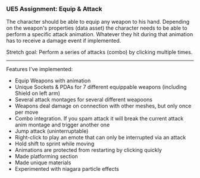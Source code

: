 ### UE5 Assignment: Equip & Attack

The character should be able to equip any weapon to his hand.
Depending on the weapon's properties (data asset) the character needs to be able to perform a specific attack animation.
Whatever they hit during that animation has to receive a damage event if implemented.

Stretch goal: Perform a series of attacks (combo) by clicking multiple times.



--------------------------------------------------------------------

Features I've implemented:

- Equip Weapons with animation
- Unique Sockets & PDAs for 7 different equippable weapons (including Shield on left arm)
- Several attack montages for several different weapoons
- Weapons deal damage on connection with other meshes, but only once per move
- Combo integration. If you spam attack it will break the current attack anim montage and trigger another one
- Jump attack (uninterruptable)
- Right-click to play an emote that can only be interrupted via an attack
- Hold shift to sprint while moving
- Animations are protected from restarting by clicking quickly
- Made platforming section
- Made unique materials
- Experimented with niagara particle effects
